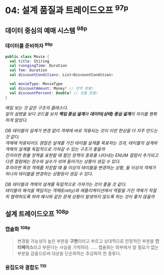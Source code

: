 # 04: 설계 품질과 트레이드오프 <sup>97p</sup>

## 데이터 중심의 예매 시스템 <sup>98p</sup>

### 데이터를 준비하자 <sup>99p</sup>

```kotlin
public class Movie {
  val title: Stiring
  val runngingTime: Duration
  val fee: Duration
  val discountConditions: List<DiscountCondition>

  val movieType: MovieType
  val discountAmount: Money? // 정액 환불!
  val discountPercent: Double? // 정률 환불!
}
```

_매일 보는 것 같은 구조의 클래스다.\
앞의 설명을 보다 코드를 보자 **책임 중심 설계**와 **데이터(상태) 중심 설계**의 차이를 명확하게 알았다._

_DB 테이블의 설계가 변경 없이 객체에 바로 적용되는 것이 이런 현상을 더 자주 만드는 것 같다.\
객체에 적용되어도 괜찮은 설계를 가진 테이블 설계를 목표하는 것과, 테이블의 설계와 객체의 설계를 독립적으로 가져갈 수 있는 구조가 좋을까\
전자라면 환불 정책을 표현할 때 할인 정책의 종류를 나타내는 ENUM 컬럼이 추가되고 다른 컬럼에는 정수와 실수가 섞여 들어가는 상황이 생길 수 있다.\
후자라면 특정 객체를 저장할 때 둘 이상의 테이블을 변경하는 상황, 둘 이상의 객체가 하나의 테이블을 변경하는 상황등이 생길 수 있다._

_DB 테이블과 객체의 설계를 독립적으로 가져가는 것이 좋을 것 같다.\
테이블의 해석을 책임지는 객체(Entity)와 애플리케이션에서 역할을 가진 객체가 적절히 협력하도록 하여 예시와 같은 문제 상황이 발생하지 않도록 하는 것이 좋지 않을까_

## 설계 트레이드오프 <sup>108p</sup>

### 캡슐화 <sup>108p</sup>

> 변경될 가능성이 높은 부분을 **구현**이라고 부르고 상대적으로 안정적인 부분을 **인터페이스**라고 부른다는 사실을 기억하라.
> .....
> 캡슐화는 외부에서 알 필요가 없는 부분을 감춤으로써 대상을 단순화하는 추상화의 한 종류다.

### 응집도와 결합도 <sup>110</sup>
